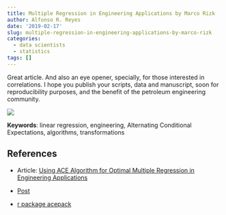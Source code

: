 ```yaml
---
title: Multiple Regression in Engineering Applications by Marco Rizk
author: Alfonso R. Reyes
date: '2019-02-17'
slug: multiple-regression-in-engineering-applications-by-marco-rizk
categories:
  - data scientists
  - statistics
tags: []
---
```


Great article. And also an eye opener, specially, for those interested in correlations.
I hope you publish your scripts, data and manuscript, soon for reproducibility purposes, and the benefit of the petroleum engineering community.



[![](/img/marco_rizk_multiple_regression.png)](/img/marco_rizk_multiple_regression.png)

__Keywords__: linear regression, engineering, Alternating Conditional Expectations, algorithms, transformations




## References

* Article: [Using ACE Algorithm for Optimal Multiple Regression in Engineering Applications](https://www.linkedin.com/pulse/using-ace-algorithm-optimal-multiple-regression-engineering-rizk/)

* [Post](https://www.linkedin.com/feed/update/urn:li:activity:6494692116441202688)

* [r package acepack](https://cran.r-project.org/web/packages/acepack/acepack.pdf)